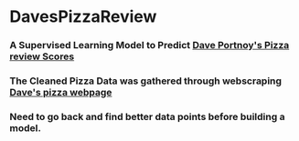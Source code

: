 # DavesPizzaReview
### A Supervised Learning Model to Predict [Dave Portnoy's Pizza review Scores](https://www.youtube.com/channel/UC5PrkGgI_cIaSStOyRmLAKA)

### The Cleaned Pizza Data was gathered through webscraping [Dave's pizza webpage](https://onebite.app/)

### Need to go back and find better data points before building a model.
